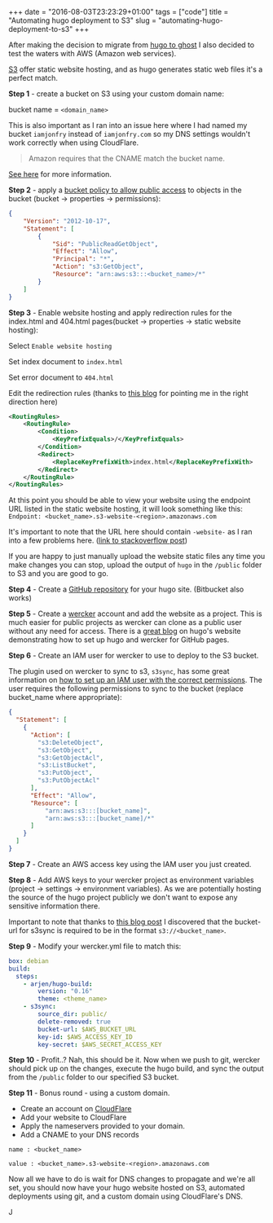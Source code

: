 +++
date = "2016-08-03T23:23:29+01:00"
tags = ["code"]
title = "Automating hugo deployment to S3"
slug = "automating-hugo-deployment-to-s3"
+++

After making the decision to migrate from [hugo to ghost](http://iamjonfry.com/migrating-from-ghost-to-hugo/) I also decided to test the waters with AWS (Amazon web services).

[S3](http://docs.aws.amazon.com/AmazonS3/latest/dev/Welcome.html) offer static website hosting, and as hugo generates static web files it's a perfect match.

**Step 1** - create a bucket on S3 using your custom domain name:

bucket name = `<domain_name>`

This is also important as I ran into an issue here where I had named my bucket `iamjonfry` instead of `iamjonfry.com` so my DNS settings wouldn't work correctly when using CloudFlare.

> Amazon requires that the CNAME match the bucket name.

[See here](https://support.cloudflare.com/hc/en-us/articles/200168926-How-do-I-use-CloudFlare-with-Amazon-s-S3-Service-) for more information.

**Step 2** - apply a [bucket policy to allow public access](http://docs.aws.amazon.com/AmazonS3/latest/dev/WebsiteAccessPermissionsReqd.html) to objects in the bucket (bucket -> properties -> permissions):

```json
{
	"Version": "2012-10-17",
	"Statement": [
		{
			"Sid": "PublicReadGetObject",
			"Effect": "Allow",
			"Principal": "*",
			"Action": "s3:GetObject",
			"Resource": "arn:aws:s3:::<bucket_name>/*"
		}
	]
}
```
**Step 3** - Enable website hosting and apply redirection rules for the index.html and 404.html pages(bucket -> properties -> static website hosting):

Select `Enable website hosting`

Set index document to `index.html`

Set error document to `404.html`

Edit the redirection rules (thanks to [this blog](https://lustforge.com/2016/02/27/hosting-hugo-on-aws/) for pointing me in the right direction here)
```xml
<RoutingRules>
    <RoutingRule>
        <Condition>
            <KeyPrefixEquals>/</KeyPrefixEquals>
        </Condition>
        <Redirect>
            <ReplaceKeyPrefixWith>index.html</ReplaceKeyPrefixWith>
        </Redirect>
    </RoutingRule>
</RoutingRules>

```

At this point you should be able to view your website using the endpoint URL listed in the static website hosting, it will look something like this:
`Endpoint: <bucket_name>.s3-website-<region>.amazonaws.com
`

It's important to note that the URL here should contain `-website-` as I ran into a few problems here. ([link to stackoverflow post](http://stackoverflow.com/a/24377823/1022454))

If you are happy to just manually upload the website static files any time you make changes you can stop, upload the output of `hugo` in the `/public` folder to S3 and you are good to go.

**Step 4** - Create a [GitHub repository](https://github.com/new) for your hugo site. (Bitbucket also works)

**Step 5** - Create a [wercker](http://wercker.com/) account and add the website as a project. This is much easier for public projects as wercker can clone as a public user without any need for access. There is a [great blog](https://gohugo.io/tutorials/automated-deployments/) on hugo's website demonstrating how to set up hugo and wercker for GitHub pages.

**Step 6** - Create an IAM user for wercker to use to deploy to the S3 bucket.

The plugin used on wercker to sync to s3, `s3sync`, has some great information on [how to set up an IAM user with the correct permissions](https://app.wercker.com/#applications/51c82a063179be4478002245/tab/details).
The user requires the following permissions to sync to the bucket (replace bucket_name where appropriate):
```json
{
  "Statement": [
    {
      "Action": [
        "s3:DeleteObject",
        "s3:GetObject",
        "s3:GetObjectAcl",
        "s3:ListBucket",
        "s3:PutObject",
        "s3:PutObjectAcl"
      ],
      "Effect": "Allow",
      "Resource": [
          "arn:aws:s3:::[bucket_name]",
          "arn:aws:s3:::[bucket_name]/*"
      ]
    }
  ]
}
```
**Step 7** - Create an AWS access key using the IAM user you just created.

**Step 8** - Add AWS keys to your wercker project as environment variables (project -> settings -> environment variables).
As we are potentially hosting the source of the hugo project publicly we don't want to expose any sensitive information there.

Important to note that thanks to [this blog post](http://danbahrami.io/articles/wercker-s3-workflow-hugo-deploy/) I discovered that the bucket-url for s3sync is required to be in the format `s3://<bucket_name>`.

**Step 9** - Modify your wercker.yml file to match this:

```yaml
box: debian
build:
  steps:
    - arjen/hugo-build:
        version: "0.16"
        theme: <theme_name>
    - s3sync:
        source_dir: public/
        delete-removed: true
        bucket-url: $AWS_BUCKET_URL
        key-id: $AWS_ACCESS_KEY_ID
        key-secret: $AWS_SECRET_ACCESS_KEY

```

**Step 10** - Profit..? Nah, this should be it. Now when we push to git, wercker should pick up on the changes, execute the hugo build, and sync the output from the `/public` folder to our specified S3 bucket.

**Step 11** - Bonus round - using a custom domain.

* Create an account on [CloudFlare](https://www.cloudflare.com/)
* Add your website to CloudFlare
* Apply the nameservers provided to your domain.
* Add a CNAME to your DNS records

```
name : <bucket_name>

value : <bucket_name>.s3-website-<region>.amazonaws.com
```
Now all we have to do is wait for DNS changes to propagate and we're all set, you should now have your hugo website hosted on S3, automated deployments using git, and a custom domain using CloudFlare's DNS.

J
